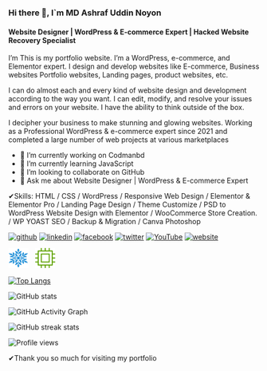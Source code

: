 ### Hi there 👋, I`m MD Ashraf Uddin Noyon 
#### Website Designer | WordPress & E-commerce Expert | Hacked Website Recovery Specialist

I’m This is my portfolio website. I’m a WordPress, e-commerce, and Elementor expert. I design and develop websites like E-commerce, Business websites Portfolio websites, Landing pages, product websites, etc.

I can do almost each and every kind of website design and development according to the way you want. I can edit, modify, and resolve your issues and errors on your website. I have the ability to think outside of the box.

I decipher your business to make stunning and glowing websites. Working as a Professional WordPress & e-commerce expert since 2021 and completed a large number of web projects at various marketplaces

- 🔭 I’m currently working on Codmanbd 
- 🌱 I’m currently learning JavaScript 
- 👯 I’m looking to collaborate on GitHub 
- 💬 Ask me about Website Designer | WordPress & E-commerce Expert 


✔Skills: HTML / CSS / WordPress / Responsive Web Design / Elementor & Elementor Pro / Landing Page Design / Theme Customize / PSD to WordPress Website Design with Elementor / WooCommerce Store Creation. / WP YOAST SEO / Backup & Migration / Canva Photoshop


[<img src='https://cdn.jsdelivr.net/npm/simple-icons@3.0.1/icons/github.svg' alt='github' height='40'>](https://github.com/https://github.com/MdAshrafuddinnoyon)  [<img src='https://cdn.jsdelivr.net/npm/simple-icons@3.0.1/icons/linkedin.svg' alt='linkedin' height='40'>](https://www.linkedin.com/in/https://www.linkedin.com/in/md-ashraf-uddin-noyon//)  [<img src='https://cdn.jsdelivr.net/npm/simple-icons@3.0.1/icons/facebook.svg' alt='facebook' height='40'>](https://www.facebook.com/https://web.facebook.com/fmaun)  [<img src='https://cdn.jsdelivr.net/npm/simple-icons@3.0.1/icons/twitter.svg' alt='twitter' height='40'>](https://twitter.com/https://twitter.com/Mdashraf_uddin)  [<img src='https://cdn.jsdelivr.net/npm/simple-icons@3.0.1/icons/youtube.svg' alt='YouTube' height='40'>](https://www.youtube.com/channel/https://www.youtube.com/channel/UC4OLzvZK78tO8ZHbQKaDMfg)  [<img src='https://cdn.jsdelivr.net/npm/simple-icons@3.0.1/icons/icloud.svg' alt='website' height='40'>](http://www.fmaun.com)  

<a href='https://archiveprogram.github.com/'><img src='https://raw.githubusercontent.com/acervenky/animated-github-badges/master/assets/acbadge.gif' width='40' height='40'></a> <a href='https://docs.github.com/en/developers'><img src='https://raw.githubusercontent.com/acervenky/animated-github-badges/master/assets/devbadge.gif' width='40' height='40'></a> 

[![Top Langs](https://github-readme-stats.vercel.app/api/top-langs/?username=https://github.com/MdAshrafuddinnoyon)](https://github.com/anuraghazra/github-readme-stats)

![GitHub stats](https://github-readme-stats.vercel.app/api?username=https://github.com/MdAshrafuddinnoyon&show_icons=true)  

![GitHub Activity Graph](https://activity-graph.herokuapp.com/graph?username=https://github.com/MdAshrafuddinnoyon)  

![GitHub streak stats](https://github-readme-streak-stats.herokuapp.com/?user=https://github.com/MdAshrafuddinnoyon)  

![Profile views](https://gpvc.arturio.dev/https://github.com/MdAshrafuddinnoyon)  


✔Thank you so much for visiting my portfolio
